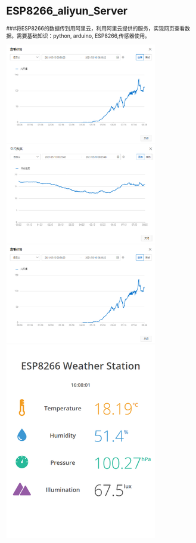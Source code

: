 # ESP8266_aliyun_Server

###将ESP8266的数据传到用阿里云，利用阿里云提供的服务，实现网页查看数据。需要基础知识：python, arduino, ESP8266,传感器使用。

<img src=https://github.com/sunke-github/ESP8266_aliyun_Server/blob/main/%E5%85%89%E7%85%A7.png width="400px" />
<img src=https://github.com/sunke-github/ESP8266_aliyun_Server/blob/main/%E6%B8%A9%E5%BA%A6.png width="400px" />
<img src=https://github.com/sunke-github/ESP8266_aliyun_Server/blob/main/%E5%85%89%E7%85%A7.png width="400px" />
<img src=https://github.com/sunke-github/ESP8266_aliyun_Server/blob/main/%E7%BD%91%E9%A1%B5.png width="400px" />